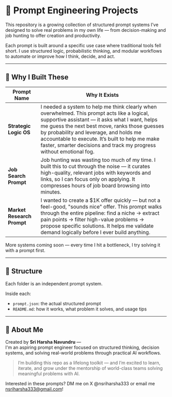 # 🧠 Prompt Engineering Projects

This repository is a growing collection of structured prompt systems I’ve designed to solve real problems in my own life — from decision-making and job hunting to offer creation and productivity.

Each prompt is built around a specific use case where traditional tools fell short. I use structured logic, probabilistic thinking, and modular workflows to automate or improve how I think, decide, and act.

---

## 🧩 Why I Built These

| Prompt Name                | Why It Exists |
|---------------------------|----------------|
| **Strategic Logic OS**    | I needed a system to help me think clearly when overwhelmed. This prompt acts like a logical, supportive assistant — it asks what I want, helps me guess the next best move, ranks those guesses by probability and leverage, and holds me accountable to execute. It’s built to help me make faster, smarter decisions and track my progress without emotional fog. |
| **Job Search Prompt**     | Job hunting was wasting too much of my time. I built this to cut through the noise — it curates high-quality, relevant jobs with keywords and links, so I can focus only on applying. It compresses hours of job board browsing into minutes. |
| **Market Research Prompt**| I wanted to create a $1K offer quickly — but not a feel-good, "sounds nice" offer. This prompt walks through the entire pipeline: find a niche → extract pain points → filter high-value problems → propose specific solutions. It helps me validate demand logically before I ever build anything. |

More systems coming soon — every time I hit a bottleneck, I try solving it with a prompt first.

---

## 📂 Structure

Each folder is an independent prompt system.

Inside each:
- `prompt.json`: the actual structured prompt
- `README.md`: how it works, what problem it solves, and usage tips

---

## 👋 About Me

Created by **Sri Harsha Navundru** —  
I'm an aspiring prompt engineer focused on structured thinking, decision systems, and solving real-world problems through practical AI workflows.

> I’m building this repo as a lifelong toolkit — and I’m excited to learn, iterate, and grow under the mentorship of world-class teams solving meaningful problems with AI.

Interested in these prompts? DM me on X @nsriharsha333 or email me nsriharsha333@gmail.com!
